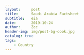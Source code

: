 ```yaml
---
layout:     post
title:      Saudi Arabia Factsheet
subtitle:   eia
date:       2019-10-24
author:     Zcc
header-img: img/post-bg-cook.jpg
catalog: true
tags:
    - Country
---
```

